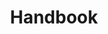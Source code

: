 ---
layout: page
title: Handbook
description: 'A Handbook to serve as a guide for those beginning robotics.'
nav-menu: true
image: guide.png
weight: 3
---